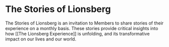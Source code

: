 # The Stories of Lionsberg

The Stories of Lionsberg is an invitation to Members to share stories of their experience on a monthly basis. These stories provide critical insights into how [[The Lionsberg Experience]] is unfolding, and its transformative impact on our lives and our world. 
